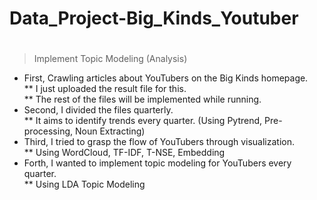 # Data_Project-Big_Kinds_Youtuber
#
> Implement Topic Modeling (Analysis)
* First, Crawling articles about YouTubers on the Big Kinds homepage. <br>
** I just uploaded the result file for this. <br>
** The rest of the files will be implemented while running. <br>
* Second, I divided the files quarterly. <br>
** It aims to identify trends every quarter. (Using Pytrend, Pre-processing, Noun Extracting) <br>
* Third, I tried to grasp the flow of YouTubers through visualization. <br>
** Using WordCloud, TF-IDF, T-NSE, Embedding <br>
* Forth, I wanted to implement topic modeling for YouTubers every quarter. <br>
** Using LDA Topic Modeling

